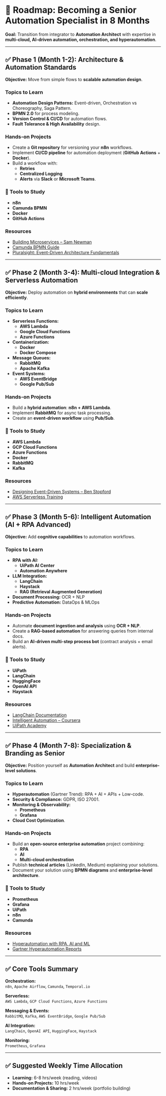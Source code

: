 # 🚀 Roadmap: Becoming a Senior Automation Specialist in 8 Months

**Goal:** Transition from integrator to **Automation Architect** with expertise in **multi-cloud, AI-driven automation, orchestration, and hyperautomation**.

---

## ✅ Phase 1 (Month 1-2): Architecture & Automation Standards
**Objective:** Move from simple flows to **scalable automation design**.

### Topics to Learn
- **Automation Design Patterns:** Event-driven, Orchestration vs Choreography, Saga Pattern.
- **BPMN 2.0** for process modeling.
- **Version Control & CI/CD** for automation flows.
- **Fault Tolerance & High Availability** design.

### Hands-on Projects
- Create a **Git repository** for versioning your **n8n** workflows.
- Implement **CI/CD pipeline** for automation deployment (**GitHub Actions** + **Docker**).
- Build a workflow with:
  - **Retries**
  - **Centralized Logging**
  - **Alerts** via **Slack** or **Microsoft Teams**.

### 📌 Tools to Study
- **n8n**
- **Camunda BPMN**
- **Docker**
- **GitHub Actions**

### Resources
- [Building Microservices – Sam Newman](https://samnewman.io/books/building-microservices/)
- [Camunda BPMN Guide](https://camunda.com/bpmn/)
- [Pluralsight: Event-Driven Architecture Fundamentals](https://www.pluralsight.com)

---

## ✅ Phase 2 (Month 3-4): Multi-cloud Integration & Serverless Automation
**Objective:** Deploy automation on **hybrid environments** that can **scale efficiently**.

### Topics to Learn
- **Serverless Functions:**  
  - **AWS Lambda**
  - **Google Cloud Functions**
  - **Azure Functions**
- **Containerization:**  
  - **Docker**
  - **Docker Compose**
- **Message Queues:**  
  - **RabbitMQ**
  - **Apache Kafka**
- **Event Systems:**  
  - **AWS EventBridge**
  - **Google Pub/Sub**

### Hands-on Projects
- Build a **hybrid automation**: **n8n + AWS Lambda**.
- Implement **RabbitMQ** for async task processing.
- Create an **event-driven workflow** using **Pub/Sub**.

### 📌 Tools to Study
- **AWS Lambda**
- **GCP Cloud Functions**
- **Azure Functions**
- **Docker**
- **RabbitMQ**
- **Kafka**

### Resources
- [Designing Event-Driven Systems – Ben Stopford](https://www.oreilly.com/library/view/designing-event-driven-systems/9781492038264/)
- [AWS Serverless Training](https://aws.amazon.com/training/)

---

## ✅ Phase 3 (Month 5-6): Intelligent Automation (AI + RPA Advanced)
**Objective:** Add **cognitive capabilities** to automation workflows.

### Topics to Learn
- **RPA with AI:**
  - **UiPath AI Center**
  - **Automation Anywhere**
- **LLM Integration:**
  - **LangChain**
  - **Haystack**
  - **RAG (Retrieval Augmented Generation)**
- **Document Processing:** OCR + NLP
- **Predictive Automation:** DataOps & MLOps

### Hands-on Projects
- Automate **document ingestion and analysis** using **OCR + NLP**.
- Create a **RAG-based automation** for answering queries from internal docs.
- Build an **AI-driven multi-step process bot** (contract analysis + email alerts).

### 📌 Tools to Study
- **UiPath**
- **LangChain**
- **HuggingFace**
- **OpenAI API**
- **Haystack**

### Resources
- [LangChain Documentation](https://www.langchain.com/)
- [Intelligent Automation – Coursera](https://www.coursera.org/learn/intelligent-automation)
- [UiPath Academy](https://academy.uipath.com/)

---

## ✅ Phase 4 (Month 7-8): Specialization & Branding as Senior
**Objective:** Position yourself as **Automation Architect** and build **enterprise-level solutions**.

### Topics to Learn
- **Hyperautomation** (Gartner Trend): RPA + AI + APIs + Low-code.
- **Security & Compliance:** GDPR, ISO 27001.
- **Monitoring & Observability:**  
  - **Prometheus**
  - **Grafana**
- **Cloud Cost Optimization**.

### Hands-on Projects
- Build an **open-source enterprise automation** project combining:
  - **RPA**
  - **AI**
  - **Multi-cloud orchestration**
- Publish **technical articles** (LinkedIn, Medium) explaining your solutions.
- Document your solution using **BPMN diagrams** and **enterprise-level architecture**.

### 📌 Tools to Study
- **Prometheus**
- **Grafana**
- **UiPath**
- **n8n**
- **Camunda**

### Resources
- [Hyperautomation with RPA, AI and ML](https://www.packtpub.com/product/hyperautomation-with-rpa-ai-and-ml/9781801070255)
- [Gartner Hyperautomation Reports](https://www.gartner.com)

---

## ✅ Core Tools Summary
**Orchestration:**  
`n8n`, `Apache Airflow`, `Camunda`, `Temporal.io`

**Serverless:**  
`AWS Lambda`, `GCP Cloud Functions`, `Azure Functions`

**Messaging & Events:**  
`RabbitMQ`, `Kafka`, `AWS EventBridge`, `Google Pub/Sub`

**AI Integration:**  
`LangChain`, `OpenAI API`, `HuggingFace`, `Haystack`

**Monitoring:**  
`Prometheus`, `Grafana`

---

## ✅ Suggested Weekly Time Allocation
- **Learning:** 6-8 hrs/week (reading, videos)
- **Hands-on Projects:** 10 hrs/week
- **Documentation & Sharing:** 2 hrs/week (portfolio building)

